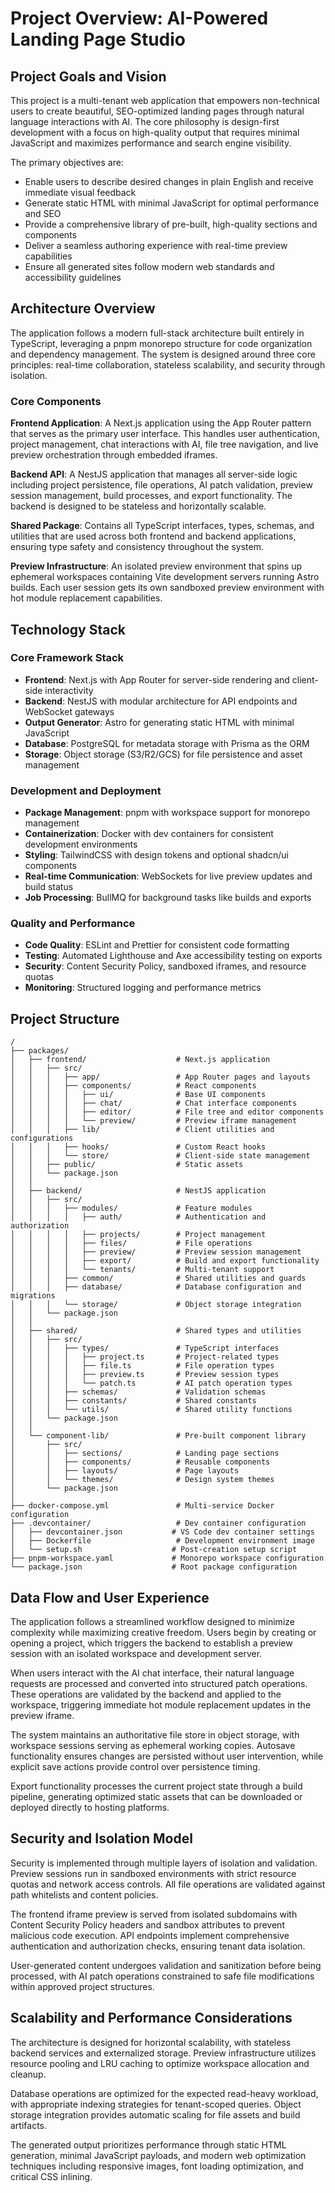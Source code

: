 # Project Overview: AI-Powered Landing Page Studio

## Project Goals and Vision

This project is a multi-tenant web application that empowers non-technical users to create beautiful, SEO-optimized landing pages through natural language interactions with AI. The core philosophy is design-first development with a focus on high-quality output that requires minimal JavaScript and maximizes performance and search engine visibility.

The primary objectives are:

- Enable users to describe desired changes in plain English and receive immediate visual feedback
- Generate static HTML with minimal JavaScript for optimal performance and SEO
- Provide a comprehensive library of pre-built, high-quality sections and components
- Deliver a seamless authoring experience with real-time preview capabilities
- Ensure all generated sites follow modern web standards and accessibility guidelines

## Architecture Overview

The application follows a modern full-stack architecture built entirely in TypeScript, leveraging a pnpm monorepo structure for code organization and dependency management. The system is designed around three core principles: real-time collaboration, stateless scalability, and security through isolation.

### Core Components

**Frontend Application**: A Next.js application using the App Router pattern that serves as the primary user interface. This handles user authentication, project management, chat interactions with AI, file tree navigation, and live preview orchestration through embedded iframes.

**Backend API**: A NestJS application that manages all server-side logic including project persistence, file operations, AI patch validation, preview session management, build processes, and export functionality. The backend is designed to be stateless and horizontally scalable.

**Shared Package**: Contains all TypeScript interfaces, types, schemas, and utilities that are used across both frontend and backend applications, ensuring type safety and consistency throughout the system.

**Preview Infrastructure**: An isolated preview environment that spins up ephemeral workspaces containing Vite development servers running Astro builds. Each user session gets its own sandboxed preview environment with hot module replacement capabilities.

## Technology Stack

### Core Framework Stack

- **Frontend**: Next.js with App Router for server-side rendering and client-side interactivity
- **Backend**: NestJS with modular architecture for API endpoints and WebSocket gateways
- **Output Generator**: Astro for generating static HTML with minimal JavaScript
- **Database**: PostgreSQL for metadata storage with Prisma as the ORM
- **Storage**: Object storage (S3/R2/GCS) for file persistence and asset management

### Development and Deployment

- **Package Management**: pnpm with workspace support for monorepo management
- **Containerization**: Docker with dev containers for consistent development environments
- **Styling**: TailwindCSS with design tokens and optional shadcn/ui components
- **Real-time Communication**: WebSockets for live preview updates and build status
- **Job Processing**: BullMQ for background tasks like builds and exports

### Quality and Performance

- **Code Quality**: ESLint and Prettier for consistent code formatting
- **Testing**: Automated Lighthouse and Axe accessibility testing on exports
- **Security**: Content Security Policy, sandboxed iframes, and resource quotas
- **Monitoring**: Structured logging and performance metrics

## Project Structure

```
/
├── packages/
│   ├── frontend/                    # Next.js application
│   │   ├── src/
│   │   │   ├── app/                 # App Router pages and layouts
│   │   │   ├── components/          # React components
│   │   │   │   ├── ui/              # Base UI components
│   │   │   │   ├── chat/            # Chat interface components
│   │   │   │   ├── editor/          # File tree and editor components
│   │   │   │   └── preview/         # Preview iframe management
│   │   │   ├── lib/                 # Client utilities and configurations
│   │   │   ├── hooks/               # Custom React hooks
│   │   │   └── store/               # Client-side state management
│   │   ├── public/                  # Static assets
│   │   └── package.json
│   │
│   ├── backend/                     # NestJS application
│   │   ├── src/
│   │   │   ├── modules/             # Feature modules
│   │   │   │   ├── auth/            # Authentication and authorization
│   │   │   │   ├── projects/        # Project management
│   │   │   │   ├── files/           # File operations
│   │   │   │   ├── preview/         # Preview session management
│   │   │   │   ├── export/          # Build and export functionality
│   │   │   │   └── tenants/         # Multi-tenant support
│   │   │   ├── common/              # Shared utilities and guards
│   │   │   ├── database/            # Database configuration and migrations
│   │   │   └── storage/             # Object storage integration
│   │   └── package.json
│   │
│   ├── shared/                      # Shared types and utilities
│   │   ├── src/
│   │   │   ├── types/               # TypeScript interfaces
│   │   │   │   ├── project.ts       # Project-related types
│   │   │   │   ├── file.ts          # File operation types
│   │   │   │   ├── preview.ts       # Preview session types
│   │   │   │   └── patch.ts         # AI patch operation types
│   │   │   ├── schemas/             # Validation schemas
│   │   │   ├── constants/           # Shared constants
│   │   │   └── utils/               # Shared utility functions
│   │   └── package.json
│   │
│   └── component-lib/               # Pre-built component library
│       ├── src/
│       │   ├── sections/            # Landing page sections
│       │   ├── components/          # Reusable components
│       │   ├── layouts/             # Page layouts
│       │   └── themes/              # Design system themes
│       └── package.json
│
├── docker-compose.yml               # Multi-service Docker configuration
├── .devcontainer/                   # Dev container configuration
│   ├── devcontainer.json           # VS Code dev container settings
│   ├── Dockerfile                   # Development environment image
│   └── setup.sh                    # Post-creation setup script
├── pnpm-workspace.yaml             # Monorepo workspace configuration
└── package.json                    # Root package configuration
```

## Data Flow and User Experience

The application follows a streamlined workflow designed to minimize complexity while maximizing creative freedom. Users begin by creating or opening a project, which triggers the backend to establish a preview session with an isolated workspace and development server.

When users interact with the AI chat interface, their natural language requests are processed and converted into structured patch operations. These operations are validated by the backend and applied to the workspace, triggering immediate hot module replacement updates in the preview iframe.

The system maintains an authoritative file store in object storage, with workspace sessions serving as ephemeral working copies. Autosave functionality ensures changes are persisted without user intervention, while explicit save actions provide control over persistence timing.

Export functionality processes the current project state through a build pipeline, generating optimized static assets that can be downloaded or deployed directly to hosting platforms.

## Security and Isolation Model

Security is implemented through multiple layers of isolation and validation. Preview sessions run in sandboxed environments with strict resource quotas and network access controls. All file operations are validated against path whitelists and content policies.

The frontend iframe preview is served from isolated subdomains with Content Security Policy headers and sandbox attributes to prevent malicious code execution. API endpoints implement comprehensive authentication and authorization checks, ensuring tenant data isolation.

User-generated content undergoes validation and sanitization before being processed, with AI patch operations constrained to safe file modifications within approved project structures.

## Scalability and Performance Considerations

The architecture is designed for horizontal scalability, with stateless backend services and externalized storage. Preview infrastructure utilizes resource pooling and LRU caching to optimize workspace allocation and cleanup.

Database operations are optimized for the expected read-heavy workload, with appropriate indexing strategies for tenant-scoped queries. Object storage integration provides automatic scaling for file assets and build artifacts.

The generated output prioritizes performance through static HTML generation, minimal JavaScript payloads, and modern web optimization techniques including responsive images, font loading optimization, and critical CSS inlining.
